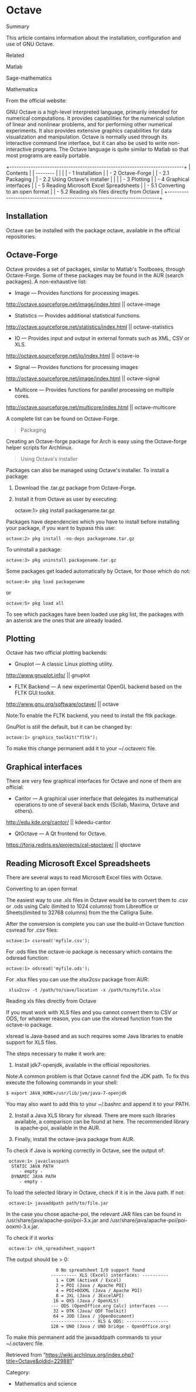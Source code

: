 Octave
======

Summary

This article contains information about the installation, configuration
and use of GNU Octave.

Related

Matlab

Sage-mathematics

Mathematica

From the official website:

GNU Octave is a high-level interpreted language, primarily intended for
numerical computations. It provides capabilities for the numerical
solution of linear and nonlinear problems, and for performing other
numerical experiments. It also provides extensive graphics capabilities
for data visualization and manipulation. Octave is normally used through
its interactive command line interface, but it can also be used to write
non-interactive programs. The Octave language is quite similar to Matlab
so that most programs are easily portable.

+--------------------------------------------------------------------------+
| Contents                                                                 |
| --------                                                                 |
|                                                                          |
| -   1 Installation                                                       |
| -   2 Octave-Forge                                                       |
|     -   2.1 Packaging                                                    |
|     -   2.2 Using Octave's installer                                     |
|                                                                          |
| -   3 Plotting                                                           |
| -   4 Graphical interfaces                                               |
| -   5 Reading Microsoft Excel Spreadsheets                               |
|     -   5.1 Converting to an open format                                 |
|     -   5.2 Reading xls files directly from Octave                       |
+--------------------------------------------------------------------------+

Installation
------------

Octave can be installed with the package octave, available in the
official repositories.

Octave-Forge
------------

Octave provides a set of packages, similar to Matlab's Toolboxes,
through Octave-Forge. Some of these packages may be found in the AUR
(search packages). A non-exhaustive list:

-   Image — Provides functions for processing images.

http://octave.sourceforge.net/image/index.html || octave-image

-   Statistics — Provides additional statistical functions.

http://octave.sourceforge.net/statistics/index.html || octave-statistics

-   IO — Provides input and output in external formats such as XML, CSV
    or XLS.

http://octave.sourceforge.net/io/index.html || octave-io

-   Signal — Provides functions for processing images

http://octave.sourceforge.net/image/index.html || octave-signal

-   Multicore — Provides functions for parallel processing on multiple
    cores.

http://octave.sourceforge.net/multicore/index.html || octave-multicore

A complete list can be found on Octave-Forge.

> Packaging

Creating an Octave-forge package for Arch is easy using the Octave-forge
helper scripts for Archlinux.

> Using Octave's installer

Packages can also be managed using Octave's installer. To install a
package:

1.  Download the .tar.gz package from Octave-Forge.
2.  Install it from Octave as user by executing:

    octave:1> pkg install packagename.tar.gz

Packages have dependencies which you have to install before installing
your package, if you want to bypass this use:

    octave:2> pkg install -no-deps packagename.tar.gz

To uninstall a package:

    octave:3> pkg uninstall packagename.tar.gz

Some packages get loaded automatically by Octave, for those which do
not:

    octave:4> pkg load packagename

or

    octave:5> pkg load all

To see which packages have been loaded use pkg list, the packages with
an asterisk are the ones that are already loaded.

Plotting
--------

Octave has two official plotting backends:

-   Gnuplot — A classic Linux plotting utility.

http://www.gnuplot.info/ || gnuplot

-   FLTK Backend — A new experimental OpenGL backend based on the FLTK
    GUI toolkit.

http://www.gnu.org/software/octave/ || octave

Note:To enable the FLTK backend, you need to install the fltk package.

GnuPlot is still the default, but it can be changed by:

    octave:1> graphics_toolkit("fltk");

To make this change permanent add it to your ~/.octaverc file.

Graphical interfaces
--------------------

There are very few graphical interfaces for Octave and none of them are
official:

-   Cantor — A graphical user interface that delegates its mathematical
    operations to one of several back ends (Scilab, Maxima, Octave and
    others).

http://edu.kde.org/cantor/ || kdeedu-cantor

-   QtOctave — A Qt frontend for Octave.

https://forja.rediris.es/projects/csl-qtoctave/ || qtoctave

Reading Microsoft Excel Spreadsheets
------------------------------------

There are several ways to read Microsoft Excel files with Octave.

Converting to an open format

The easiest way to use .xls files in Octave would be to convert them to
.csv or .ods using Calc (limited to 1024 columns) from Libreoffice or
Sheets(limited to 32768 columns) from the the Calligra Suite.

After the conversion is complete you can use the build-in Octave
function csvread for .csv files:

    octave:1> csvread('myfile.csv');

For .ods files the octave-io package is necessary which contains the
odsread function:

    octave:1> odsread('myfile.ods');

For .xlsx files you can use the xlsx2csv package from AUR:

     xlsx2csv -t /path/to/save/location -x /path/to/myfile.xlsx 

Reading xls files directly from Octave

If you must work with XLS files and you cannot convert them to CSV or
ODS, for whatever reason, you can use the xlsread function from the
octave-io package.

xlsread is Java-based and as such requires some Java libraries to enable
support for XLS files.

The steps necessary to make it work are:

1. Install jdk7-openjdk, available in the official repositories.

Note:A common problem is that Octave cannot find the JDK path. To fix
this execute the following commands in your shell:

    $ export JAVA_HOME=/usr/lib/jvm/java-7-openjdk

You may also want to add this to your ~/.bashrc and append it to your
PATH.

2. Install a Java XLS library for xlsread. There are more such libraries
available, a comparison can be found at here. The recommended library is
apache-poi, available in the AUR.

3. Finally, install the octave-java package from AUR.

To check if Java is working correctly in Octave, see the output of:

     octave:1> javaclasspath 
      STATIC JAVA PATH
         - empty -
      DYNAMIC JAVA PATH
         - empty -

To load the selected library in Octave, check if it is in the Java path.
If not:

     octave:1> javaaddpath path/to/file.jar

In the case you chose apache-poi, the relevant JAR files can be found in
/usr/share/java/apache-poi/poi-3.x.jar and
/usr/share/java/apache-poi/poi-ooxml-3.x.jar.

To check if it works

     octave:1> chk_spreadsheet_support 

The output should be > 0:

                       0 No spreadsheet I/O support found
                     ---------- XLS (Excel) interfaces: ----------
                       1 = COM (ActiveX / Excel)
                       2 = POI (Java / Apache POI)
                       4 = POI+OOXML (Java / Apache POI)
                       8 = JXL (Java / JExcelAPI)
                      16 = OXS (Java / OpenXLS)
                     --- ODS (OpenOffice.org Calc) interfaces ----
                      32 = OTK (Java/ ODF Toolkit)
                      64 = JOD (Java / jOpenDocument)
                     ----------------- XLS & ODS: ----------------
                     128 = UNO (Java / UNO bridge - OpenOffice.org)

To make this permanent add the javaaddpath commands to your ~/.octaverc
file.

Retrieved from
"https://wiki.archlinux.org/index.php?title=Octave&oldid=229881"

Category:

-   Mathematics and science

